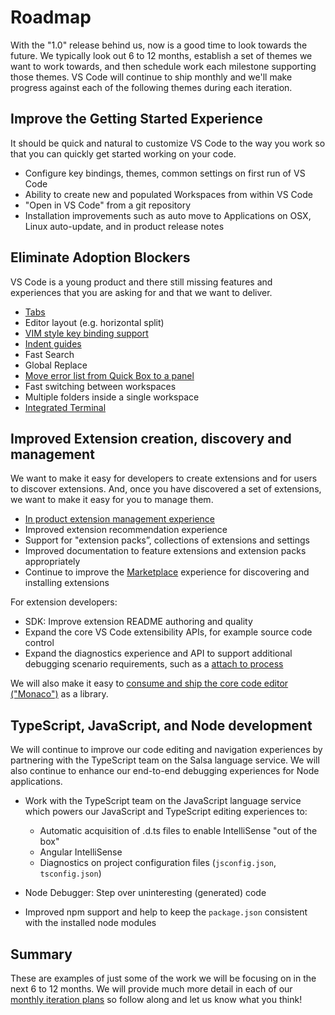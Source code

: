 # Roadmap

With the "1.0" release behind us, now is a good time to look towards the future. We typically look out 6 to 12 months, establish a set of themes we want to work towards, and then schedule work each milestone supporting those themes. VS Code will continue to ship monthly and we'll make progress against each of the following themes during each iteration.

## Improve the Getting Started Experience

It should be quick and natural to customize VS Code to the way you work so that you can quickly get started working on your code.

* Configure key bindings, themes, common settings on first run of VS Code
* Ability to create new and populated Workspaces from within VS Code
* "Open in VS Code" from a git repository
* Installation improvements such as auto move to Applications on OSX, Linux auto-update, and in product release notes

## Eliminate Adoption Blockers

VS Code is a young product and there still missing features and experiences that you are asking for and that we want to deliver.

* [Tabs](https://github.com/Microsoft/vscode/issues/224)
* Editor layout (e.g. horizontal split)
* [VIM style key binding support](https://github.com/Microsoft/vscode/issues/3600)
* [Indent guides](https://github.com/Microsoft/vscode/issues/2192)
* Fast Search
* Global Replace
* [Move error list from Quick Box to a panel](https://github.com/Microsoft/vscode/issues/6679)
* Fast switching between workspaces 
* Multiple folders inside a single workspace
* [Integrated Terminal](https://github.com/Microsoft/vscode/issues/143)

## Improved Extension creation, discovery and management

We want to make it easy for developers to create extensions and for users to discover extensions. And, once you have discovered a set of extensions, we want to make it easy for you to manage them.

* [In product extension management experience](https://github.com/Microsoft/vscode/issues/637)
* Improved extension recommendation experience
* Support for "extension packs”, collections of extensions and settings
* Improved documentation to feature extensions and extension packs appropriately
* Continue to improve the [Marketplace](https://marketplace.visualstudio.com/vscode) experience for discovering and installing extensions

For extension developers:

* SDK: Improve extension README authoring and quality
* Expand the core VS Code extensibility APIs, for example source code control
* Expand the diagnostics experience and API to support additional debugging scenario requirements, such as a [attach to process](https://github.com/Microsoft/vscode/issues/6569)

We will also make it easy to [consume and ship the core code editor ("Monaco")](https://github.com/Microsoft/vscode/issues/446) as a library.

## TypeScript, JavaScript, and Node development

We will continue to improve our code editing and navigation experiences by partnering with the TypeScript team on the Salsa language service. We will also continue to enhance our end-to-end debugging experiences for Node applications.

* Work with the TypeScript team on the JavaScript language service which powers our JavaScript and TypeScript editing experiences to:

  * Automatic acquisition of .d.ts files to enable IntelliSense "out of the box"
  * Angular IntelliSense
  * Diagnostics on project configuration files (`jsconfig.json`, `tsconfig.json`)

* Node Debugger: Step over uninteresting (generated) code
* Improved npm support and help to keep the `package.json` consistent with the installed node modules

## Summary

These are examples of just some of the work we will be focusing on in the next 6 to 12 months. We will provide much more detail in each of our [monthly iteration plans](https://github.com/Microsoft/vscode/wiki/Iteration-Plans) so follow along and let us know what you think!